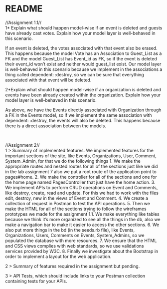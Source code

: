 # README
//Assignment 1.1// <br/>
1* Explain what should happen model-wise if an event is deleted and guests have already cast votes. Explain how your model layer is well-behaved in this scenario. 

If an event is deleted, the votes associated with that event also be erased. This happens because the model Vote has an Association to Guest_List as a FK and the model Guest_List has Event_id as FK, so if the event is deleted their event_id won’t exist and neither would guest_list exist.  Our model layer is well-behaved in this scenario because we implement in the associations a thing called dependent: :destroy, so we can be sure that everything associated with that event will be deleted.

2*Explain what should happen model-wise if an organization is deleted and events have been already created within the organization. Explain how your model layer is well-behaved in this scenario.
    
As above, we have the Events directly associated with Organization through a FK in the Events model, so if we implement the same association with dependent: :destroy, the events will also be deleted. This happens because there is a direct association between the models.

<br/>

//Assignment 2// <br/>
1 > Summary of implemented features.
    We implemented features for the important sections of the site, like Events, Organizations, User, Comment, System_Admin,       for that we do the following things
    1. We make the appropriate routes and nested routes for all of the sections just like we did in the lab assignment 7 also        we put a root route of the application point to pages#home.
    2. We make the controller for all of the sections and one for the home page named PagesController that just have the home        action.
    3. We implement APIs to perform CRUD operations on Event and Comments, like destroy, create, read and update. For this we        had to work with the files edit, destroy, new in the views of Event and Comment.
    4. We create a collection of request in Postman to test the API operations.
    5. Then we make the HTML for all of the sections trying to follow the wireframes prototypes we made for the assignment            1.1. We make everything like tables because we think it’s more organized to see all the things in the db, also we make        a navigation bar to make it easier to access the other sections.
    6. We also put more things in the bd (in the seeds.rb file), like Events, Organizations, Users, Comments on Events,               System_Admins, so we populated the database with more resources.
    7. We ensure that the HTML and CSS views complies with web standards, so we use validations services provided by W3C.
    8. Finally we investigate about the Bootstrap in order to implement a layout for the web application.
    
2 > Summary of features required in the assignment but pending.

3 > API Tests, which should include links to your Postman collection containing tests for your APIs. 
